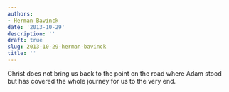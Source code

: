 ```yaml
---
authors:
- Herman Bavinck
date: '2013-10-29'
description: ''
draft: true
slug: 2013-10-29-herman-bavinck
title: ''
---
```

Christ does not bring us back to the point on the road where Adam stood but has covered the whole journey for us to the very end.



